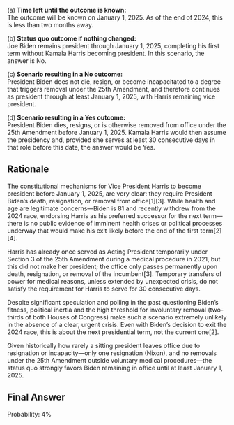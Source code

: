 (a) **Time left until the outcome is known:**  
The outcome will be known on January 1, 2025. As of the end of 2024, this is less than two months away.

(b) **Status quo outcome if nothing changed:**  
Joe Biden remains president through January 1, 2025, completing his first term without Kamala Harris becoming president. In this scenario, the answer is No.

(c) **Scenario resulting in a No outcome:**  
President Biden does not die, resign, or become incapacitated to a degree that triggers removal under the 25th Amendment, and therefore continues as president through at least January 1, 2025, with Harris remaining vice president.

(d) **Scenario resulting in a Yes outcome:**  
President Biden dies, resigns, or is otherwise removed from office under the 25th Amendment before January 1, 2025. Kamala Harris would then assume the presidency and, provided she serves at least 30 consecutive days in that role before this date, the answer would be Yes.

## Rationale

The constitutional mechanisms for Vice President Harris to become president before January 1, 2025, are very clear: they require President Biden’s death, resignation, or removal from office[1][3]. While health and age are legitimate concerns—Biden is 81 and recently withdrew from the 2024 race, endorsing Harris as his preferred successor for the next term—there is no public evidence of imminent health crises or political processes underway that would make his exit likely before the end of the first term[2][4].

Harris has already once served as Acting President temporarily under Section 3 of the 25th Amendment during a medical procedure in 2021, but this did not make her president; the office only passes permanently upon death, resignation, or removal of the incumbent[3]. Temporary transfers of power for medical reasons, unless extended by unexpected crisis, do not satisfy the requirement for Harris to serve for 30 consecutive days.

Despite significant speculation and polling in the past questioning Biden’s fitness, political inertia and the high threshold for involuntary removal (two-thirds of both Houses of Congress) make such a scenario extremely unlikely in the absence of a clear, urgent crisis. Even with Biden’s decision to exit the 2024 race, this is about the next presidential term, not the current one[2].

Given historically how rarely a sitting president leaves office due to resignation or incapacity—only one resignation (Nixon), and no removals under the 25th Amendment outside voluntary medical procedures—the status quo strongly favors Biden remaining in office until at least January 1, 2025.

## Final Answer

Probability: 4%